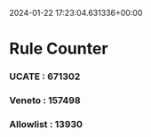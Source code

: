 2024-01-22 17:23:04.631336+00:00
# Rule Counter 
 ### UCATE : 671302

 ### Veneto : 157498

 ### Allowlist : 13930